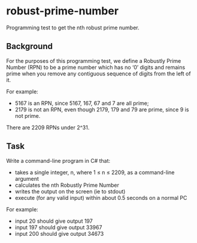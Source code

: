 # robust-prime-number

Programming test to get the nth robust prime number.

## Background
For the purposes of this programming test, we define a Robustly Prime Number (RPN) to be a prime number which has no ‘0’ digits and remains prime when you remove any contiguous sequence of digits from the left of it.

For example:
* 5167 is an RPN, since 5167, 167, 67 and 7 are all prime;
* 2179 is not an RPN, even though 2179, 179 and 79 are prime, since 9 is not prime.

There are 2209 RPNs under 2^31.

## Task
Write a command-line program in C# that:
* takes a single integer, n, where 1 ≤ n ≤ 2209, as a command-line argument
* calculates the nth Robustly Prime Number
* writes the output on the screen (ie to stdout)
* execute (for any valid input) within about 0.5 seconds on a normal PC

For example:
* input 20 should give output 197
* input 197 should give output 33967
* input 200 should give output 34673
